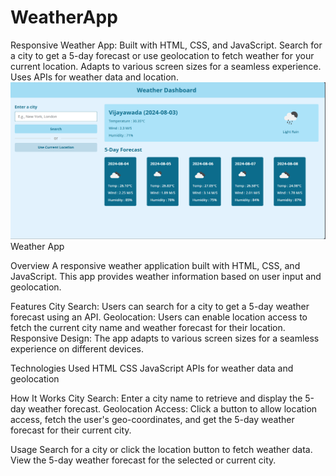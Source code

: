 # WeatherApp
Responsive Weather App: Built with HTML, CSS, and JavaScript. Search for a city to get a 5-day forecast or use geolocation to fetch weather for your current location. Adapts to various screen sizes for a seamless experience. Uses APIs for weather data and location.
![Interface](https://raw.githubusercontent.com/Rahamatunnisa1121/WeatherApp/main/weather_app.png)
Weather App

Overview
A responsive weather application built with HTML, CSS, and JavaScript. This app provides weather information based on user input and geolocation.

Features
City Search: Users can search for a city to get a 5-day weather forecast using an API.
Geolocation: Users can enable location access to fetch the current city name and weather forecast for their location.
Responsive Design: The app adapts to various screen sizes for a seamless experience on different devices.

Technologies Used
HTML
CSS
JavaScript
APIs for weather data and geolocation

How It Works
City Search: Enter a city name to retrieve and display the 5-day weather forecast.
Geolocation Access: Click a button to allow location access, fetch the user's geo-coordinates, and get the 5-day weather forecast for their current city.

Usage
Search for a city or click the location button to fetch weather data.
View the 5-day weather forecast for the selected or current city.

